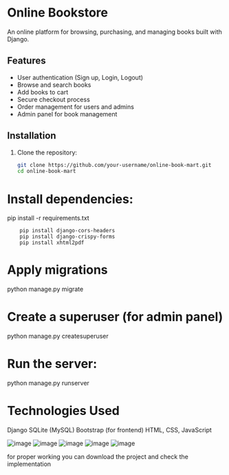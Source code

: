 # Online Bookstore

An online platform for browsing, purchasing, and managing books built with Django.

## Features
- User authentication (Sign up, Login, Logout)
- Browse and search books
- Add books to cart
- Secure checkout process
- Order management for users and admins
- Admin panel for book management

## Installation

1. Clone the repository:
   ```bash
   git clone https://github.com/your-username/online-book-mart.git
   cd online-book-mart


# Install dependencies:

pip install -r requirements.txt

```
    pip install django-cors-headers
    pip install django-crispy-forms
    pip install xhtml2pdf
```

# Apply migrations

python manage.py migrate

# Create a superuser (for admin panel)

python manage.py createsuperuser

# Run the server:

python manage.py runserver


# Technologies Used

Django
SQLite (MySQL)
Bootstrap (for frontend)
HTML, CSS, JavaScript


![image](https://github.com/user-attachments/assets/1a2ae1a6-316e-4d21-9c07-afeb54890a3d)
![image](https://github.com/user-attachments/assets/16f52dee-31b7-408d-b73e-01a04b54200f)
![image](https://github.com/user-attachments/assets/364f5d5b-a88f-4533-b65d-68072bb03a75)
![image](https://github.com/user-attachments/assets/1aa1e69d-3d79-4a2a-b0f9-7c3d55f086be)
![image](https://github.com/user-attachments/assets/dfe17275-afe1-4cea-b560-b130c329a37a)

for proper working you can download the project and check the implementation 
